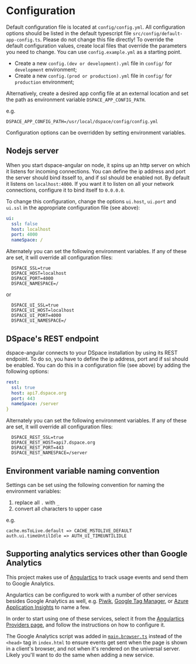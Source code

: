 # Configuration

Default configuration file is located at `config/config.yml`. All configuration options should be listed in the default typescript file `src/config/default-app-config.ts`. Please do not change this file directly! To override the default configuration values, create local files that override the parameters you need to change. You can use `config.example.yml` as a starting point.

-	Create a new `config.(dev or development).yml` file in `config/` for `development` environment;
-	Create a new `config.(prod or production).yml` file in `config/` for `production` environment;

Alternatively, create a desired app config file at an external location and set the path as environment variable `DSPACE_APP_CONFIG_PATH`.

e.g.
```
DSPACE_APP_CONFIG_PATH=/usr/local/dspace/config/config.yml
```

Configuration options can be overridden by setting environment variables.

## Nodejs server
When you start dspace-angular on node, it spins up an http server on which it listens for incoming connections. You can define the ip address and port the server should bind itsself to, and if ssl should be enabled not. By default it listens on `localhost:4000`. If you want it to listen on all your network connections, configure it to bind itself to `0.0.0.0`.

To change this configuration, change the options `ui.host`, `ui.port` and `ui.ssl` in the appropriate configuration file (see above):

```yaml
ui:
  ssl: false
  host: localhost
  port: 4000
  nameSpace: /
```

Alternately you can set the following environment variables. If any of these are set, it will override all configuration files:
```
  DSPACE_SSL=true
  DSPACE_HOST=localhost
  DSPACE_PORT=4000
  DSPACE_NAMESPACE=/
```
or
```
  DSPACE_UI_SSL=true
  DSPACE_UI_HOST=localhost
  DSPACE_UI_PORT=4000
  DSPACE_UI_NAMESPACE=/
```

## DSpace's REST endpoint
dspace-angular connects to your DSpace installation by using its REST endpoint. To do so, you have to define the ip address, port and if ssl should be enabled. You can do this in a configuration file (see above) by adding the following options:

```yaml
rest:
  ssl: true
  host: api7.dspace.org
  port: 443
  nameSpace: /server
}
```

Alternately you can set the following environment variables. If any of these are set, it will override all configuration files:
```
  DSPACE_REST_SSL=true
  DSPACE_REST_HOST=api7.dspace.org
  DSPACE_REST_PORT=443
  DSPACE_REST_NAMESPACE=/server
```

## Environment variable naming convention

Settings can be set using the following convention for naming the environment variables:

1. replace all `.` with `_`
2. convert all characters to upper case

e.g.

```
cache.msToLive.default => CACHE_MSTOLIVE_DEFAULT
auth.ui.timeUntilIdle => AUTH_UI_TIMEUNTILIDLE
```

## Supporting analytics services other than Google Analytics
This project makes use of [Angulartics](https://angulartics.github.io/angulartics2/) to track usage events and send them to Google Analytics. 

Angulartics can be configured to work with a number of other services besides Google Analytics as well, e.g. [Piwik](https://github.com/angulartics/angulartics2/tree/master/src/lib/providers/piwik), [Google Tag Manager](https://github.com/angulartics/angulartics2/tree/master/src/lib/providers/gtm), or [Azure Application Insights](https://azure.microsoft.com/en-us/services/application-insights/) to name a few.

In order to start using one of these services, select it from the [Angulartics Providers page](https://angulartics.github.io/angulartics2/#providers), and follow the instructions on how to configure it.

The Google Analytics script was added in [`main.browser.ts`](https://github.com/DSpace/dspace-angular/blob/ff04760f4af91ac3e7add5e7424a46cb2439e874/src/main.browser.ts#L33) instead of the `<head>` tag in `index.html` to ensure events get sent when the page is shown in a client's browser, and not when it's rendered on the universal server. Likely you'll want to do the same when adding a new service.

